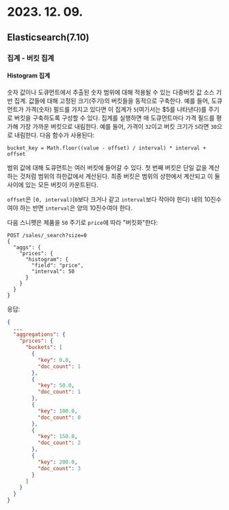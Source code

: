 # 2023. 12. 09.

## Elasticsearch(7.10)

### 집계 - 버킷 집계

#### Histogram 집계

숫자 값이나 도큐먼트에서 추출된 숫자 범위에 대해 적용될 수 있는 다중버킷 값 소스 기반 집계. 값들에 대해 고정된 크기(주기)의 버킷들을 동적으로 구축한다. 예를 들어, 도큐먼트가 가격(숫자) 필드를 가지고 있다면 이 집계가 `5`(여기서는 $5를 나타낸다)를 주기로 버킷을 구축하도록 구성할 수 있다. 집계를 실행하면 매 도큐먼트마다 가격 필드를 평가해 가장 가까운 버킷으로 내림한다. 예를 들어, 가격이 `32`이고 버킷 크기가 `5`라면 `30`으로 내림한다. 다음 함수가 사용된다:

```
bucket_key = Math.floor((value - offset) / interval) * interval + offset
```

범위 값에 대해 도큐먼트는 여러 버킷에 들어갈 수 있다. 첫 번째 버킷은 단일 값을 계산하는 것처럼 범위의 하한값에서 계산된다. 최종 버킷은 범위의 상한에서 계산되고 이 둘 사이에 있는 모든 버킷이 카운트된다.

`offset`은 `[0, interval)`(`0`보다 크거나 같고 `interval`보다 작아야 한다) 내의 10진수여야 하는 반면 `interval`은 양의 10진수여야 한다.

다음 스니펫은 제품을 `50` 주기로 `price`에 따라 "버킷화"한다:

```http
POST /sales/_search?size=0
{
  "aggs": {
    "prices": {
      "histogram": {
        "field": "price",
        "interval": 50
      }
    }
  }
}
```

응답:

```json
{
  ...
  "aggregations": {
    "prices": {
      "buckets": [
        {
          "key": 0.0,
          "doc_count": 1
        },
        {
          "key": 50.0,
          "doc_count": 1
        },
        {
          "key": 100.0,
          "doc_count": 0
        },
        {
          "key": 150.0,
          "doc_count": 2
        },
        {
          "key": 200.0,
          "doc_count": 3
        }
      ]
    }
  }
}
```

